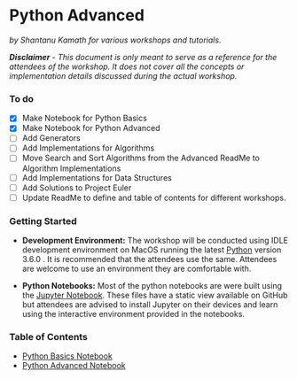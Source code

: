 # Python Advanced

*by Shantanu Kamath for various workshops and tutorials.*

***Disclaimer*** *-* *This document is only meant to serve as a reference for the attendees of the workshop. It does not cover all the concepts or implementation details discussed during the actual workshop.*
### To do
- [x] Make Notebook for Python Basics
- [x] Make Notebook for Python Advanced
- [ ] Add Generators
- [ ] Add Implementations for Algorithms
- [ ] Move Search and Sort Algorithms from the Advanced ReadMe to Algorithm Implementations
- [ ] Add Implementations for Data Structures
- [ ] Add Solutions to Project Euler
- [ ] Update ReadMe to define and table of contents for different workshops.  

### Getting Started
- **Development Environment:** The workshop will be conducted using IDLE development environment on MacOS running the latest [Python](https://www.python.org/downloads/) version 3.6.0 . It is recommended that the attendees use the same. Attendees are welcome to use an environment they are comfortable with.

- **Python Notebooks:** Most of the python notebooks are were built using the [Jupyter Notebook](http://jupyter.org). These files have a static view available on GitHub but attendees are advised to install Jupyter on their devices and learn using the interactive environment provided in the notebooks.

### Table of Contents
- [Python Basics Notebook](https://github.com/ShantanuKamath/PythonDetection/blob/master/1.%20Python%20Basics.ipynb)
- [Python Advanced Notebook](https://github.com/ShantanuKamath/PythonWorkshop/blob/master/Python%20Advanced.ipynb)

